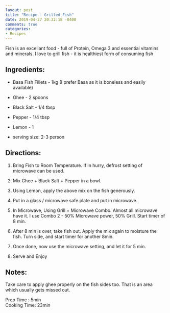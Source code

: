 ```yaml
---
layout: post
title: "Recipe - Grilled Fish"
date: 2019-04-27 20:32:18 -0400
comments: true
categories: 
- Recipes
---
```


<!--more-->
Fish is an excellant food - full of Protein, Omega 3 and essential vitamins and minerals. I love to grill fish - it is healthiest form of consuming fish

## Ingredients: 

* Basa Fish Fillets - 1kg (I prefer Basa as it is boneless and easily available)
* Ghee - 2 spoons
* Black Salt - 1/4 tbsp
* Pepper - 1/4 tbsp
* Lemon - 1

* serving size: 2-3 person
    
## Directions:

1. Bring Fish to Room Temperature. If in hurry, defrost setting of microwave can be used. 

2. Mix Ghee + Black Salt + Pepper in a bowl.

3. Using Lemon, apply the above mix on the fish generously. 

4. Put in a glass / microwave safe plate and put in microwave.

5. In Microwave, Using Grill + Microwave Combo. Almost all microwave have it. I use Combo 2 - 50% Microwave power, 50% Grill. Start timer of 8 min.

6. After 8 min is over, take fish out. Apply the mix again to moisture the fish. Turn side, and start timer for another 8min.

7. Once done, now use the microwave setting, and let it for 5 min.

8. Serve and Enjoy
     
## Notes:
Take care to apply ghee properly on the fish sides too. That is an area which usually gets missed out. 

Prep Time : 5min  
Cooking Time: 23min
